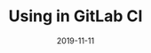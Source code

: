 ---
draft: false
title: "Using in GitLab CI"
date: 2019-11-11
publishdate: 2019-11-11
lastmod: 2021-06-30
weight: 7
---